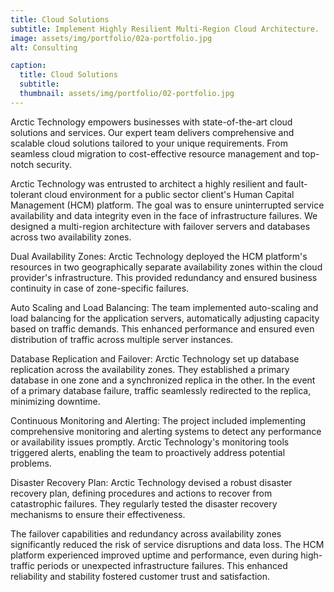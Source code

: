 ```yaml
---
title: Cloud Solutions
subtitle: Implement Highly Resilient Multi-Region Cloud Architecture.
image: assets/img/portfolio/02a-portfolio.jpg
alt: Consulting

caption:
  title: Cloud Solutions
  subtitle:
  thumbnail: assets/img/portfolio/02-portfolio.jpg
---
```

Arctic Technology empowers businesses with state-of-the-art cloud solutions and services. Our expert team delivers comprehensive and scalable cloud solutions tailored to your unique requirements. From seamless cloud migration to cost-effective resource management and top-notch security.

Arctic Technology was entrusted to architect a highly resilient and fault-tolerant cloud environment for a public sector client's Human Capital Management (HCM) platform. The goal was to ensure uninterrupted service availability and data integrity even in the face of infrastructure failures. We designed a multi-region architecture with failover servers and databases across two availability zones.

Dual Availability Zones: Arctic Technology deployed the HCM platform's resources in two geographically separate availability zones within the cloud provider's infrastructure. This provided redundancy and ensured business continuity in case of zone-specific failures.

Auto Scaling and Load Balancing: The team implemented auto-scaling and load balancing for the application servers, automatically adjusting capacity based on traffic demands. This enhanced performance and ensured even distribution of traffic across multiple server instances.

Database Replication and Failover: Arctic Technology set up database replication across the availability zones. They established a primary database in one zone and a synchronized replica in the other. In the event of a primary database failure, traffic seamlessly redirected to the replica, minimizing downtime.

Continuous Monitoring and Alerting: The project included implementing comprehensive monitoring and alerting systems to detect any performance or availability issues promptly. Arctic Technology's monitoring tools triggered alerts, enabling the team to proactively address potential problems.

Disaster Recovery Plan: Arctic Technology devised a robust disaster recovery plan, defining procedures and actions to recover from catastrophic failures. They regularly tested the disaster recovery mechanisms to ensure their effectiveness.

The failover capabilities and redundancy across availability zones significantly reduced the risk of service disruptions and data loss. The HCM platform experienced improved uptime and performance, even during high-traffic periods or unexpected infrastructure failures. This enhanced reliability and stability fostered customer trust and satisfaction.
